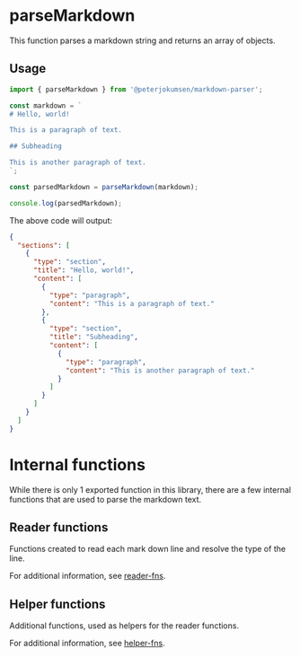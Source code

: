 # parseMarkdown

This function parses a markdown string and returns an array of objects.

## Usage

```typescript
import { parseMarkdown } from '@peterjokumsen/markdown-parser';

const markdown = `
# Hello, world!

This is a paragraph of text.

## Subheading

This is another paragraph of text.
`;

const parsedMarkdown = parseMarkdown(markdown);

console.log(parsedMarkdown);
```

The above code will output:

```json
{
  "sections": [
    {
      "type": "section",
      "title": "Hello, world!",
      "content": [
        {
          "type": "paragraph",
          "content": "This is a paragraph of text."
        },
        {
          "type": "section",
          "title": "Subheading",
          "content": [
            {
              "type": "paragraph",
              "content": "This is another paragraph of text."
            }
          ]
        }
      ]
    }
  ]
}
```

# Internal functions

While there is only 1 exported function in this library, there are a few internal functions that are used to parse the markdown text.

## Reader functions

Functions created to read each mark down line and resolve the type of the line.

For additional information, see [reader-fns](./reader-fns/README.md).

## Helper functions

Additional functions, used as helpers for the reader functions.

For additional information, see [helper-fns](./helper-fns/README.md).
